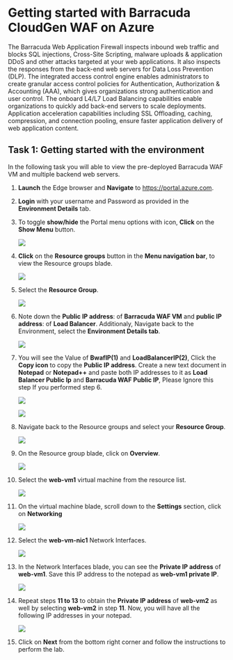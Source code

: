 # Getting started with Barracuda CloudGen WAF on Azure

The Barracuda Web Application Firewall inspects inbound web traffic and blocks SQL injections, Cross-Site Scripting, malware uploads & application DDoS and other attacks targeted at your web applications. It also inspects the responses from the back-end web servers for Data Loss Prevention (DLP). The integrated access control engine enables administrators to create granular access control policies for Authentication, Authorization & Accounting (AAA), which gives organizations strong authentication and user control. The onboard L4/L7 Load Balancing capabilities enable organizations to quickly add back-end servers to scale deployments. Application acceleration capabilities including SSL Offloading, caching, compression, and connection pooling, ensure faster application delivery of web application content.

## Task 1: Getting started with the environment

In the following task you will able to view the pre-deployed Barracuda WAF VM and multiple backend web servers. 

1. **Launch** the Edge browser and **Navigate** to https://portal.azure.com.

1. **Login** with your username and Password as provided in the **Environment Details** tab.

1. To toggle **show/hide** the Portal menu options with icon, **Click** on the **Show Menu** button.

      ![](../images/Picture1.png)

1. **Click** on the **Resource groups** button in the **Menu navigation bar**, to view the Resource groups blade.
 
      ![](../images/Picture2.jpg)

1. Select the **Resource Group**.

      ![](../images/Picture3.jpg)
 
1. Note down the **Public IP address**: <inject key="AzureAdUserEmail"></inject> of **Barracuda WAF VM** and **public IP address**: <inject key="AzureAdUserEmail"></inject> of **Load Balancer**. Additionaly, Navigate back to the Environment, select the **Environment Details tab**. 

      ![](../images/image-010.jpg)

1.  You will see the Value of **BwafIP(1)** and **LoadBalancerIP(2)**, Click the **Copy icon** to copy the **Public IP address**. Create a new text document in **Notepad** or **Notepad++** and paste both IP addresses to it as **Load Balancer Public Ip** and **Barracuda WAF Public IP**, Please Ignore this step If you performed step 6.
 
      ![](../images/image-009.jpg)
      
      ![](../images/Picture7.png)

1. Navigate back to the Resource groups and select your **Resource Group**.

      ![](../images/Picture8.png)
 
1. On the Resource group blade, click on **Overview**.

      ![](../images/Picture9.png)

1. Select the **web-vm1** virtual machine from the resource list.

      ![](../images/Picture10.jpg)
 
1. On the virtual machine blade, scroll down to the **Settings** section, click on **Networking**

      ![](../images/Picture11.png)

1. Select the **web-vm-nic1** Network Interfaces.

      ![](../images/Picture12.jpg)
 
1. In the Network Interfaces blade, you can see the **Private IP address** of **web-vm1**. Save this IP address to the notepad as **web-vm1 private IP**.

      ![](../images/Picture13.jpg)

1. Repeat steps **11 to 13** to obtain the **Private IP address** of **web-vm2** as well by selecting **web-vm2** in step **11**. Now, you will have all the following IP addresses in your notepad.

      ![](../images/Picture14.png)
   
1. Click on **Next** from the bottom right corner and follow the instructions to perform the lab.
